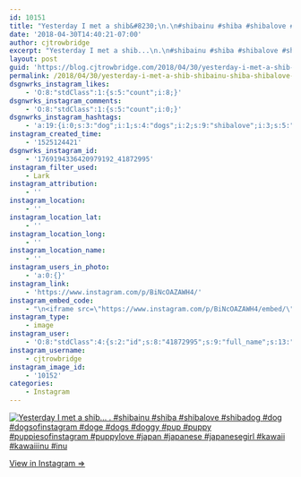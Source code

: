 ```yaml
---
id: 10151
title: "Yesterday I met a shib&#8230;\n.\n#shibainu #shiba #shibalove #shibadog #dog #dogsofinstagram #doge #dogs #doggy #pup #puppy #puppiesofinstagram #puppylove #japan #japanese #japanesegirl #kawaii #kawaiiinu #inu"
date: '2018-04-30T14:40:21-07:00'
author: cjtrowbridge
excerpt: "Yesterday I met a shib...\n.\n#shibainu #shiba #shibalove #shibadog #dog #dogsofinstagram #doge #dogs #doggy #pup #puppy #puppiesofinstagram #puppylove #japan #japanese #japanesegirl #kawaii #kawaiiinu #inu"
layout: post
guid: 'https://blog.cjtrowbridge.com/2018/04/30/yesterday-i-met-a-shib-shibainu-shiba-shibalove-shibadog-dog-dogsofinstagram-doge-dogs-doggy-pup-puppy-puppiesofinstagram-puppylove-japan-japanese-japanesegirl-kawaii-kawaiiinu/'
permalink: /2018/04/30/yesterday-i-met-a-shib-shibainu-shiba-shibalove-shibadog-dog-dogsofinstagram-doge-dogs-doggy-pup-puppy-puppiesofinstagram-puppylove-japan-japanese-japanesegirl-kawaii-kawaiiinu/
dsgnwrks_instagram_likes:
    - 'O:8:"stdClass":1:{s:5:"count";i:8;}'
dsgnwrks_instagram_comments:
    - 'O:8:"stdClass":1:{s:5:"count";i:0;}'
dsgnwrks_instagram_hashtags:
    - 'a:19:{i:0;s:3:"dog";i:1;s:4:"dogs";i:2;s:9:"shibalove";i:3;s:5:"puppy";i:4;s:12:"japanesegirl";i:5;s:5:"shiba";i:6;s:4:"doge";i:7;s:5:"japan";i:8;s:5:"doggy";i:9;s:6:"kawaii";i:10;s:9:"puppylove";i:11;s:9:"kawaiiinu";i:12;s:3:"inu";i:13;s:8:"shibadog";i:14;s:3:"pup";i:15;s:8:"shibainu";i:16;s:8:"japanese";i:17;s:15:"dogsofinstagram";i:18;s:18:"puppiesofinstagram";}'
instagram_created_time:
    - '1525124421'
dsgnwrks_instagram_id:
    - '1769194336420979192_41872995'
instagram_filter_used:
    - Lark
instagram_attribution:
    - ''
instagram_location:
    - ''
instagram_location_lat:
    - ''
instagram_location_long:
    - ''
instagram_location_name:
    - ''
instagram_users_in_photo:
    - 'a:0:{}'
instagram_link:
    - 'https://www.instagram.com/p/BiNcOAZAWH4/'
instagram_embed_code:
    - "\n<iframe src=\"https://www.instagram.com/p/BiNcOAZAWH4/embed/\" width=\"612\" height=\"710\" frameborder=\"0\" scrolling=\"no\" allowtransparency=\"true\" class=\"insta-image-embed\"></iframe>\n"
instagram_type:
    - image
instagram_user:
    - 'O:8:"stdClass":4:{s:2:"id";s:8:"41872995";s:9:"full_name";s:13:"CJ Trowbridge";s:15:"profile_picture";s:141:"https://scontent.cdninstagram.com/vp/f708ff53c279f1837541e07836a542d3/5B912C1C/t51.2885-19/s150x150/13724650_1188772791164794_142557231_a.jpg";s:8:"username";s:12:"cjtrowbridge";}'
instagram_username:
    - cjtrowbridge
instagram_image_id:
    - '10152'
categories:
    - Instagram
---
```


[![Yesterday I met a shib…
.
#shibainu #shiba #shibalove #shibadog #dog #dogsofinstagram #doge #dogs #doggy #pup #puppy #puppiesofinstagram #puppylove #japan #japanese #japanesegirl #kawaii #kawaiiinu #inu](https://blog.cjtrowbridge.com/wp-content/uploads/2018/04/1525124421-1-1.jpg)](https://www.instagram.com/p/BiNcOAZAWH4/)

[View in Instagram ⇒](https://www.instagram.com/p/BiNcOAZAWH4/)